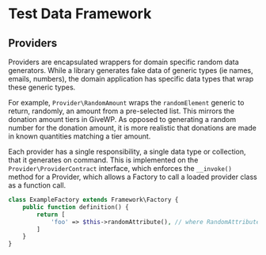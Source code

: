 # Test Data Framework

## Providers

Providers are encapsulated wrappers for domain specific random data generators. While a library generates fake data of generic types (ie names, emails, numbers), the domain application has specific data types that wrap these generic types.

For example, `Provider\RandomAmount` wraps the `randomElement` generic to return, randomly, an amount from a pre-selected list. This mirrors the donation amount tiers in GiveWP. As opposed to generating a random number for the donation amount, it is more realistic that donations are made in known quantities matching a tier amount.

Each provider has a single responsibility, a single data type or collection, that it generates on command. This is implemented on the `Provider\ProviderContract` interface, which enforces the `__invoke()` method for a Provider, which allows a Factory to call a loaded provider class as a function call.

```php
class ExampleFactory extends Framework\Factory {
    public function definition() {
        return [
            'foo' => $this->randomAttribute(), // where RandomAttribute is a class in .../Framework/Providers/
        ]
    }
}
```
